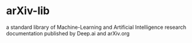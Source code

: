 # arXiv-lib
a standard library of Machine-Learning and Artificial Intelligence research documentation published by Deep.ai and arXiv.org 
